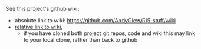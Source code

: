 See this project's github wiki:
* absolute link to wiki: https://github.com/AndyGlew/Ri5-stuff/wiki
* <A href="../../wiki">relative link to wiki</A>,
  * if you have cloned both project git repos, code and wiki this may link to your local clone, rather than back to github
